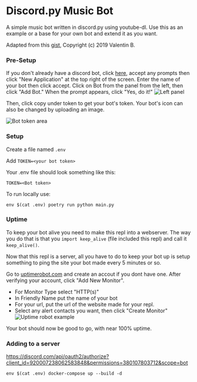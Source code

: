 # Discord.py Music Bot

A simple music bot written in discord.py using youtube-dl. Use this as an example or a base for your own bot and extend it as you want. 

Adapted from this [gist](https://gist.github.com/vbe0201/ade9b80f2d3b64643d854938d40a0a2d), Copyright (c) 2019 Valentin B.

### Pre-Setup

If you don't already have a discord bot, click [here](https://discordapp.com/developers/), accept any prompts then click "New Application" at the top right of the screen.  Enter the name of your bot then click accept.  Click on Bot from the panel from the left, then click "Add Bot."  When the prompt appears, click "Yes, do it!" 
![Left panel](https://i.imgur.com/hECJYWK.png)

Then, click copy under token to get your bot's token. Your bot's icon can also be changed by uploading an image.

![Bot token area](https://i.imgur.com/da0ktMC.png)

### Setup

Create a file named `.env`

Add `TOKEN=<your bot token>`

Your .env file should look something like this:

```
TOKEN=<Bot token>
```

To run locally use:

```
env $(cat .env) poetry run python main.py
```

### Uptime

To keep your bot alive you need to make this repl into a webserver. The way you do that is that you `import keep_alive` (file included this repl) and call it `keep_alive()`.

Now that this repl is a server, all you have to do to keep your bot up is setup something to ping the site your bot made every 5 minutes or so.

Go to [uptimerobot.com](https://uptimerobot.com/) and create an accout if you dont have one.  After verifying your account, click "Add New Monitor".

+ For Monitor Type select "HTTP(s)"
+ In Friendly Name put the name of your bot
+ For your url, put the url of the website made for your repl.
+ Select any alert contacts you want, then click "Create Monitor" 
![Uptime robot example](https://i.imgur.com/Qd9LXEy.png)

Your bot should now be good to go, with near 100% uptime.

### Adding to a server

<https://discord.com/api/oauth2/authorize?client_id=920007238062583848&permissions=380107803712&scope=bot>

```
env $(cat .env) docker-compose up --build -d
```
